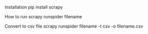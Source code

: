 Installation
pip install scrapy

How to run
scrapy runspider filename

Convert to csv file
scrapy runspider filename -t csv -o filename.csv
